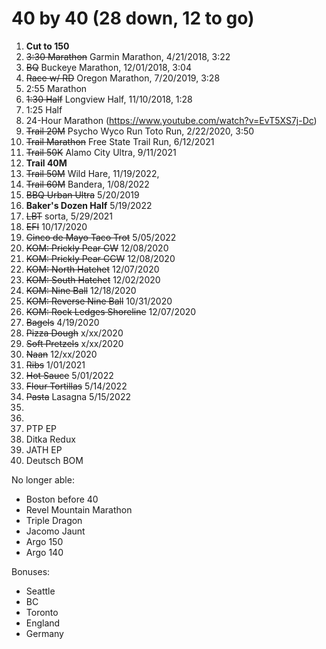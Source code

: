 
# 40 by 40 (28 down, 12 to go)

1. **Cut to 150**
2. ~~3:30 Marathon~~ Garmin Marathon, 4/21/2018, 3:22
3. ~~BQ~~ Buckeye Marathon, 12/01/2018, 3:04
4. ~~Race w/ RD~~ Oregon Marathon, 7/20/2019, 3:28
5. 2:55 Marathon
6. ~~1:30 Half~~ Longview Half, 11/10/2018, 1:28
7. 1:25 Half
8. 24-Hour Marathon (https://www.youtube.com/watch?v=EvT5XS7j-Dc) 
9. ~~Trail 20M~~ Psycho Wyco Run Toto Run, 2/22/2020, 3:50
10. ~~Trail Marathon~~ Free State Trail Run, 6/12/2021
11. ~~Trail 50K~~ Alamo City Ultra, 9/11/2021
12. **Trail 40M** 
13. ~~Trail 50M~~ Wild Hare, 11/19/2022, 
14. ~~Trail 60M~~ Bandera, 1/08/2022
15. ~~BBQ Urban Ultra~~ 5/20/2019
16. **Baker's Dozen Half** 5/19/2022
17. ~~LBT~~ sorta, 5/29/2021
18. ~~EFI~~ 10/17/2020
19. ~~Cinco de Mayo Taco Trot~~ 5/05/2022
20. ~~KOM: Prickly Pear CW~~ 12/08/2020
21. ~~KOM: Prickly Pear CCW~~ 12/08/2020
22. ~~KOM: North Hatchet~~ 12/07/2020
23. ~~KOM: South Hatchet~~ 12/02/2020
24. ~~KOM: Nine Ball~~ 12/18/2020
25. ~~KOM: Reverse Nine Ball~~ 10/31/2020
26. ~~KOM: Rock Ledges Shoreline~~ 12/07/2020
27. ~~Bagels~~ 4/19/2020
28. ~~Pizza Dough~~ x/xx/2020
29. ~~Soft Pretzels~~ x/xx/2020
30. ~~Naan~~ 12/xx/2020
31. ~~Ribs~~ 1/01/2021
32. ~~Hot Sauce~~ 5/01/2022
32. ~~Flour Tortillas~~ 5/14/2022
34. ~~Pasta~~ Lasagna 5/15/2022
35. 
36. 
37. PTP EP
38. Ditka Redux
39. JATH EP
40. Deutsch BOM

No longer able:
* Boston before 40
* Revel Mountain Marathon
* Triple Dragon
* Jacomo Jaunt
* Argo 150
* Argo 140

Bonuses:
* Seattle
* BC
* Toronto
* England
* Germany
